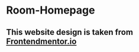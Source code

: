 # Room-Homepage
## This website design is taken from [Frontendmentor.io]("https://www.frontendmentor.io/")
